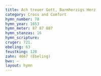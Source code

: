 ```yaml
---
title: Ach treuer Gott, Barmherzigs Herz
category: Cross and Comfort
hymn_number: 78
hymn_year: 1653
hymn_meter: 87 87 887
hymn_stanzas: 16
hymn_scripture: 
cruger: 721.
ebeling: 63
feustking: 128
zahn: 4667 (Ebeling)
bwv: —
layout: hymn
---
```

<br>

